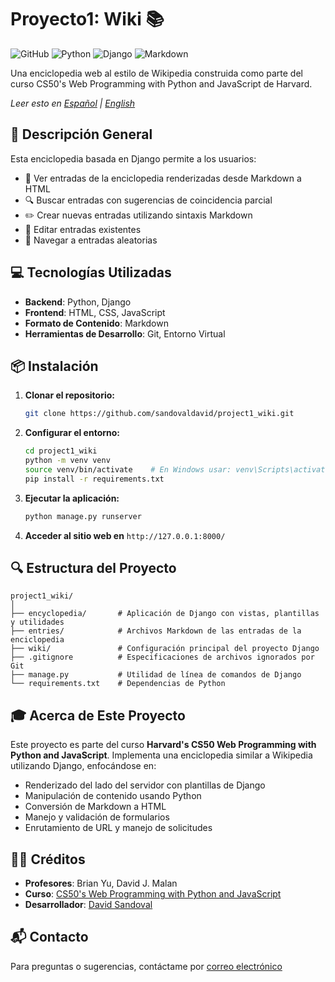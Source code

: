 # Proyecto1: Wiki 📚

![GitHub](https://img.shields.io/github/license/sandovaldavid/project1_wiki)
![Python](https://img.shields.io/badge/Python-3.10-blue)
![Django](https://img.shields.io/badge/Django-5.1-green)
![Markdown](https://img.shields.io/badge/Markdown-5B5B5B)

Una enciclopedia web al estilo de Wikipedia construida como parte del curso CS50's Web Programming with Python and JavaScript de Harvard.

*Leer esto en [Español](README_es.md) | [English](README.md)*

## 🚀 Descripción General

Esta enciclopedia basada en Django permite a los usuarios:
- 📄 Ver entradas de la enciclopedia renderizadas desde Markdown a HTML
- 🔍 Buscar entradas con sugerencias de coincidencia parcial
- ✏️ Crear nuevas entradas utilizando sintaxis Markdown
- 📝 Editar entradas existentes
- 🎲 Navegar a entradas aleatorias

## 💻 Tecnologías Utilizadas

- **Backend**: Python, Django
- **Frontend**: HTML, CSS, JavaScript
- **Formato de Contenido**: Markdown
- **Herramientas de Desarrollo**: Git, Entorno Virtual

## 📦 Instalación

1. **Clonar el repositorio:**
   ```bash
   git clone https://github.com/sandovaldavid/project1_wiki.git
   ```

2. **Configurar el entorno:**
   ```bash
   cd project1_wiki
   python -m venv venv
   source venv/bin/activate    # En Windows usar: venv\Scripts\activate
   pip install -r requirements.txt
   ```

3. **Ejecutar la aplicación:**
   ```bash
   python manage.py runserver
   ```

4. **Acceder al sitio web en** `http://127.0.0.1:8000/`

## 🔍 Estructura del Proyecto

```
project1_wiki/
│
├── encyclopedia/       # Aplicación de Django con vistas, plantillas y utilidades
├── entries/            # Archivos Markdown de las entradas de la enciclopedia
├── wiki/               # Configuración principal del proyecto Django
├── .gitignore          # Especificaciones de archivos ignorados por Git
├── manage.py           # Utilidad de línea de comandos de Django
└── requirements.txt    # Dependencias de Python
```

## 🎓 Acerca de Este Proyecto

Este proyecto es parte del curso **Harvard's CS50 Web Programming with Python and JavaScript**. Implementa una enciclopedia similar a Wikipedia utilizando Django, enfocándose en:
- Renderizado del lado del servidor con plantillas de Django
- Manipulación de contenido usando Python
- Conversión de Markdown a HTML
- Manejo y validación de formularios
- Enrutamiento de URL y manejo de solicitudes

## 👨‍💻 Créditos

- **Profesores**: Brian Yu, David J. Malan
- **Curso**: [CS50's Web Programming with Python and JavaScript](https://cs50.harvard.edu/web/)
- **Desarrollador**: [David Sandoval](https://github.com/sandovaldavid)

## 📬 Contacto

Para preguntas o sugerencias, contáctame por [correo electrónico](mailto:xdevs@devprojects.tech)